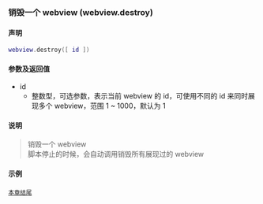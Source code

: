 ### 销毁一个 webview \(**webview\.destroy**\)


#### 声明
```lua
webview.destroy([ id ])
```


#### 参数及返回值
- id
    - 整数型，可选参数，表示当前 webview 的 id，可使用不同的 id 来同时展现多个 webview，范围 1 ~ 1000，默认为 1


#### 说明
> 销毁一个 webview  
> 脚本停止的时候，会自动调用销毁所有展现过的 webview  


#### 示例  
[`本章结尾`](/Handbook/webview/samples.md)  

